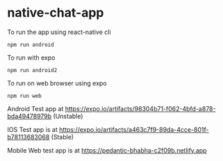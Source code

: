 # native-chat-app

To run the app using react-native cli
```
npm run android
```

To run with expo
```
npm run android2
```

To run on web browser using expo
```
npm run web
```

Android Test app at https://expo.io/artifacts/98304b71-f062-4bfd-a878-bda49478979b  (Unstable)

IOS Test app is at https://expo.io/artifacts/a463c7f9-89da-4cce-801f-b78113683068  (Stable)

Mobile Web test app is at https://pedantic-bhabha-c2f09b.netlify.app